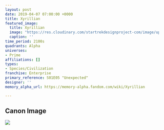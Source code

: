 ```yaml
---
layout: post
date: 2019-04-07 07:00:00 +0000
title: Xyrillian
featured_image:
  title: Xyrillian
  image: "https://res.cloudinary.com/startrekdesignproject-com/image/upload/v1554866713/Xyrillian.png"
  caption: ''
time_period: 2100s
quadrants: Alpha
universes:
- Prime
affiliations: []
types:
- Species/Civilization
franchise: Enterprise
primary_reference: S01E05 "Unexpected"
designer: ''
memory_alpha_url: https://memory-alpha.fandom.com/wiki/Xyrillian

---
```

## Canon Image

![](https://res.cloudinary.com/startrekdesignproject-com/image/upload/v1554686369/Xyryllian1.jpg)